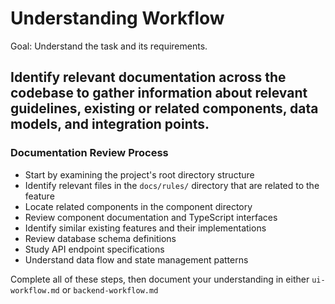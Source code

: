 # Understanding Workflow
Goal: Understand the task and its requirements.

## Identify relevant documentation across the codebase to gather information about relevant guidelines, existing or related components, data models, and integration points.

### Documentation Review Process

- Start by examining the project's root directory structure
- Identify relevant files in the `docs/rules/` directory that are related to the feature
- Locate related components in the component directory
- Review component documentation and TypeScript interfaces
- Identify similar existing features and their implementations
- Review database schema definitions
- Study API endpoint specifications
- Understand data flow and state management patterns

Complete all of these steps, then document your understanding in either `ui-workflow.md` or `backend-workflow.md`
